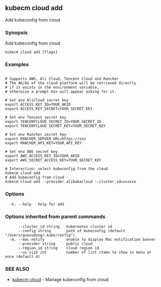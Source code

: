 ## kubecm cloud add

Add kubeconfig from cloud

### Synopsis

Add kubeconfig from cloud

```
kubecm cloud add [flags]
```

### Examples

```

# Supports AWS, Ali Cloud, Tencent Cloud and Rancher
# The AK/AS of the cloud platform will be retrieved directly 
# if it exists in the environment variable, 
# otherwise a prompt box will appear asking for it.

# Set env AliCloud secret key
export ACCESS_KEY_ID=YOUR_AKID
export ACCESS_KEY_SECRET=YOUR_SECRET_KEY

# Set env Tencent secret key
export TENCENTCLOUD_SECRET_ID=YOUR_SECRET_ID
export TENCENTCLOUD_SECRET_KEY=YOUR_SECRET_KEY

# Set env Rancher secret key
export RANCHER_SERVER_URL=https://xxx
export RANCHER_API_KEY=YOUR_API_KEY

# Set env AWS secret key
export AWS_ACCESS_KEY_ID=YOUR_AKID
export AWS_SECRET_ACCESS_KEY=YOUR_SECRET_KEY

# Interaction: select kubeconfig from the cloud
kubecm cloud add
# Add kubeconfig from cloud
kubecm cloud add --provider alibabacloud --cluster_id=xxxxxx

```

### Options

```
  -h, --help   help for add
```

### Options inherited from parent commands

```
      --cluster_id string   kubernetes cluster id
      --config string       path of kubeconfig (default "/Users/guoxudong/.kube/config")
  -m, --mac-notify          enable to display Mac notification banner
      --provider string     public cloud
      --region_id string    cloud region id
      --ui-size int         number of list items to show in menu at once (default 4)
```

### SEE ALSO

* [kubecm cloud](kubecm_cloud.md)	 - Manage kubeconfig from cloud

